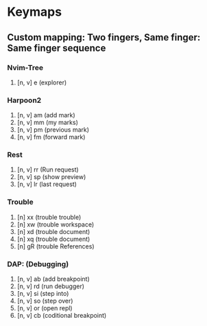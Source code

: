 # Keymaps

## Custom mapping: Two fingers, Same finger: Same finger sequence

### Nvim-Tree

1. [n, v] <leader>e (explorer)

### Harpoon2

1. [n, v] <leader>am (add mark)
2. [n, v] <leader>mm (my marks)
3. [n, v] <leader>pm (previous mark)
4. [n, v] <leader>fm (forward mark)

### Rest

1. [n, v] <leader> rr (Run request)
2. [n, v] <leader> sp (show preview)
3. [n, v] <leader> lr (last request)

### Trouble

1. [n] <leader> xx (trouble trouble)
2. [n] <leader> xw (trouble workspace)
3. [n] <leader> xd (trouble document)
3. [n] <leader> xq (trouble document)
3. [n] <leader> gR (trouble References)

### DAP: (Debugging)

1. [n, v] <leader> ab (add breakpoint)
2. [n, v] <leader> rd (run debugger)
3. [n, v] <leader> si (step into)
4. [n, v] <leader> so (step over)
5. [n, v] <leader> or (open repl)
6. [n, v] <leader> cb (coditional breakpoint)




